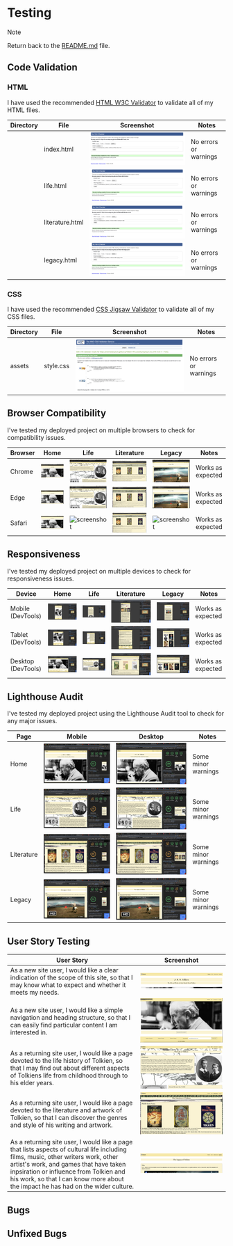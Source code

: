 # Testing

> [!NOTE]  
> Return back to the [README.md](README.md) file.

## Code Validation

### HTML

I have used the recommended [HTML W3C Validator](https://validator.w3.org) to validate all of my HTML files.

| Directory | File | Screenshot | Notes |
| --- | --- | --- | --- |
|  | index.html | ![screenshot](documentation/validation/screenshot-validator-index.html.png) | No errors or warnings |
|  | life.html | ![screenshot](documentation/validation/screenshot-validator-life.png) | No errors or warnings |
|  | literature.html | ![screenshot](documentation/validation/screenshot-validator-literature.png) | No errors or warnings |
|  | legacy.html | ![screenshot](documentation/validation/screenshot-validator-legacy.png) | No errors or warnings |

### CSS

I have used the recommended [CSS Jigsaw Validator](https://jigsaw.w3.org/css-validator) to validate all of my CSS files.

| Directory | File | Screenshot | Notes |
| --- | --- | --- | --- |
| assets | style.css | ![screenshot](documentation/validation/screenshot-validator-css.png) | No errors or warnings |

## Browser Compatibility

I've tested my deployed project on multiple browsers to check for compatibility issues.

| Browser | Home | Life | Literature | Legacy | Notes |
| --- | --- | --- | --- | --- | --- |
| Chrome | ![screenshot](documentation/browser-compatability/screenshot-chrome-home.png) | ![screenshot](documentation/browser-compatability/screenshot-chrome-life.png) | ![screenshot](documentation/browser-compatability/screenshot-chrome-literature.png) | ![screenshot](documentation/browser-compatability/screenshot-chrome-legacy.png) | Works as expected |
| Edge | ![screenshot](documentation/browser-compatability/screenshot-edge-home.png) | ![screenshot](documentation/browser-compatability/screenshot-edge-life.png) | ![screenshot](documentation/browser-compatability/screenshot-edge-literature.png) | ![screenshot](documentation/browser-compatability/screenshot-edge-legacy.png) | Works as expected |
| Safari | ![screenshot](documentation/browser-compatability/screenshot-safari-home.png) | ![screenshot](documentation/browser-compatability/screenshot-safari-life.png) | ![screenshot](documentation/browser-compatability/screenshot-safari-literature.png) | ![screenshot](documentation/browser-compatability/screenshot-safari-legacy.png) | Works as expected |

## Responsiveness

I've tested my deployed project on multiple devices to check for responsiveness issues.

| Device | Home | Life | Literature | Legacy | Notes  |
| --- | --- | --- | --- | --- | --- |
| Mobile (DevTools) | ![screenshot](documentation/responsiveness/responsive-home-mobile.png) | ![screenshot](documentation/responsiveness/responsive-life-mobile.png) | ![screenshot](documentation/responsiveness/responsive-literature-mobile.png) | ![screenshot](documentation/responsiveness/responsive-legacy-mobile.png) | Works as expected |
| Tablet (DevTools) | ![screenshot](documentation/responsiveness/responsive-home-tablet.png) | ![screenshot](documentation/responsiveness/responsive-life-tablet.png) | ![screenshot](documentation/responsiveness/responsive-literature-tablet.png) | ![screenshot](documentation/responsiveness/responsive-legacy-tablet.png) | Works as expected |
| Desktop (DevTools) | ![screenshot](documentation/responsiveness/responsive-home-desktop.png) | ![screenshot](documentation/responsiveness/responsive-life-desktop.png) | ![screenshot](documentation/responsiveness/responsive-literature-desktop.png) | ![screenshot](documentation/responsiveness/responsive-legacy-desktop.png) | Works as expected |

## Lighthouse Audit

I've tested my deployed project using the Lighthouse Audit tool to check for any major issues.

| Page | Mobile | Desktop | Notes |
| --- | --- | --- | --- |
| Home | ![screenshot](documentation/lighthouse-audit/lighthouse-mobile-home.png) | ![screenshot](documentation/lighthouse-audit/lighthouse-desktop-home.png) | Some minor warnings |
| Life | ![screenshot](documentation/lighthouse-audit/lighthouse-mobile-life.png) | ![screenshot](documentation/lighthouse-audit/lighthouse-desktop-life.png) | Some minor warnings |
| Literature | ![screenshot](documentation/lighthouse-audit/lighthouse-mobile-literature.png) | ![screenshot](documentation/lighthouse-audit/lighthouse-desktop-literature.png) | Some minor warnings |
| Legacy | ![screenshot](documentation/lighthouse-audit/lighthouse-mobile-legacy.png) | ![screenshot](documentation/lighthouse-audit/lighthouse-desktop-legacy.png) | Some minor warnings |

## User Story Testing

| User Story | Screenshot |
| --- | --- |
| As a new site user, I would like a clear indication of the scope of this site, so that I may know what to expect and whether it meets my needs. | ![screenshot](documentation/user-story-testing/user-story-scope.png) |
| As a new site user, I would like a simple navigation and heading structure, so that I can easily find particular content I am interested in. | ![screenshot](documentation/user-story-testing/user-story-navigation.png) |
| As a returning site user, I would like a page devoted to the life history of Tolkien, so that I may find out about different aspects of Tolkiens life from childhood through to his elder years. | ![screenshot](documentation/user-story-testing/user-story-life.png) |
| As a returning site user, I would like a page devoted to the literature and artwork of Tolkien, so that I can discover the genres and style of his writing and artwork. | ![screenshot](documentation/user-story-testing/user-story-literature.png) |
| As a returning site user, I would like a page that lists aspects of cultural life including films, music, other writers work, other artist's work, and games that have taken inpsiration or influence from Tolkien and his work, so that I can know more about the impact he has had on the wider culture. | ![screenshot](documentation/user-story-testing/user-story-legacy.png) |

## Bugs

## Unfixed Bugs

